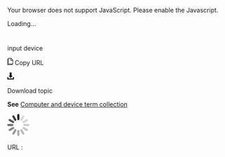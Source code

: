 Your browser does not support JavaScript. Please enable the Javascript.

Loading...

# 

input device

![Copy URL](media/input-device/Copy.png)
Copy URL

![Download](media/input-device/Download.png)

Download topic

**See** [Computer and device term collection](https://worldready.cloudapp.net/Styleguide/Read?id=2700&topicid=26597)

![In progress](media/input-device/activity-large.gif)

URL :
